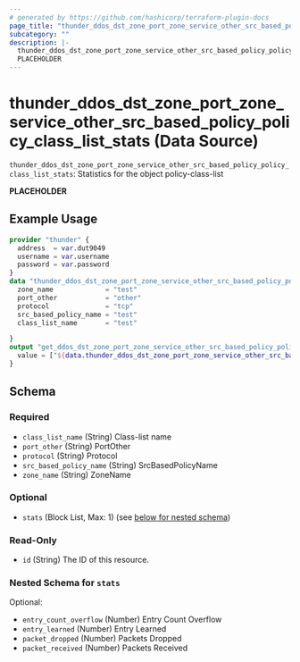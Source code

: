 ```yaml
---
# generated by https://github.com/hashicorp/terraform-plugin-docs
page_title: "thunder_ddos_dst_zone_port_zone_service_other_src_based_policy_policy_class_list_stats Data Source - terraform-provider-thunder"
subcategory: ""
description: |-
  thunder_ddos_dst_zone_port_zone_service_other_src_based_policy_policy_class_list_stats: Statistics for the object policy-class-list
  PLACEHOLDER
---
```


# thunder_ddos_dst_zone_port_zone_service_other_src_based_policy_policy_class_list_stats (Data Source)

`thunder_ddos_dst_zone_port_zone_service_other_src_based_policy_policy_class_list_stats`: Statistics for the object policy-class-list

__PLACEHOLDER__

## Example Usage

```terraform
provider "thunder" {
  address  = var.dut9049
  username = var.username
  password = var.password
}
data "thunder_ddos_dst_zone_port_zone_service_other_src_based_policy_policy_class_list_stats" "thunder_ddos_dst_zone_port_zone_service_other_src_based_policy_policy_class_list_stats" {
  zone_name             = "test"
  port_other            = "other"
  protocol              = "tcp"
  src_based_policy_name = "test"
  class_list_name       = "test"

}
output "get_ddos_dst_zone_port_zone_service_other_src_based_policy_policy_class_list_stats" {
  value = ["${data.thunder_ddos_dst_zone_port_zone_service_other_src_based_policy_policy_class_list_stats.thunder_ddos_dst_zone_port_zone_service_other_src_based_policy_policy_class_list_stats}"]
}
```

<!-- schema generated by tfplugindocs -->
## Schema

### Required

- `class_list_name` (String) Class-list name
- `port_other` (String) PortOther
- `protocol` (String) Protocol
- `src_based_policy_name` (String) SrcBasedPolicyName
- `zone_name` (String) ZoneName

### Optional

- `stats` (Block List, Max: 1) (see [below for nested schema](#nestedblock--stats))

### Read-Only

- `id` (String) The ID of this resource.

<a id="nestedblock--stats"></a>
### Nested Schema for `stats`

Optional:

- `entry_count_overflow` (Number) Entry Count Overflow
- `entry_learned` (Number) Entry Learned
- `packet_dropped` (Number) Packets Dropped
- `packet_received` (Number) Packets Received


